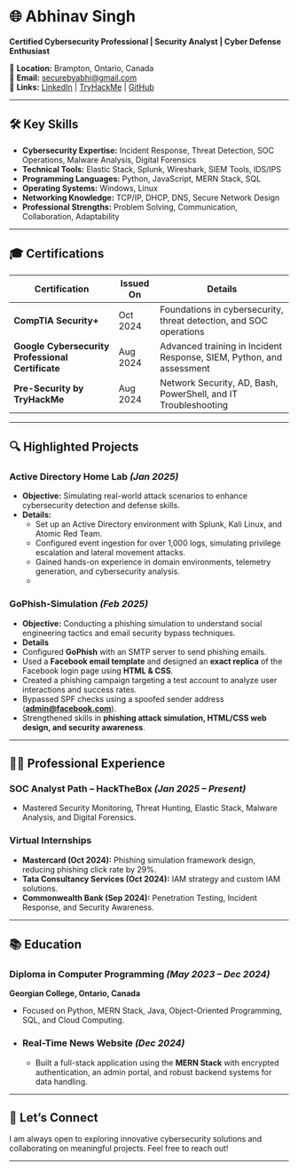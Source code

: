 # 🌐 Abhinav Singh

**Certified Cybersecurity Professional | Security Analyst | Cyber Defense Enthusiast**

📍 **Location:** Brampton, Ontario, Canada  
📧 **Email:** [securebyabhi@gmail.com](mailto:securebyabhi@gmail.com)  
🔗 **Links:** [LinkedIn](https://www.linkedin.com/in/abhinavcybersec) | [TryHackMe](https://tryhackme.com/r/p/cybersecwithabhi) | [GitHub](https://github.com/yourgithub)  

---

## 🛠️ **Key Skills**  

- **Cybersecurity Expertise:** Incident Response, Threat Detection, SOC Operations, Malware Analysis, Digital Forensics  
- **Technical Tools:** Elastic Stack, Splunk, Wireshark, SIEM Tools, IDS/IPS  
- **Programming Languages:** Python, JavaScript, MERN Stack, SQL  
- **Operating Systems:** Windows, Linux  
- **Networking Knowledge:** TCP/IP, DHCP, DNS, Secure Network Design  
- **Professional Strengths:** Problem Solving, Communication, Collaboration, Adaptability  

---

## 🎓 **Certifications**  

| Certification                                       | Issued On  | Details                                                               |
|-----------------------------------------------------|------------|-----------------------------------------------------------------------|
| **CompTIA Security+**                              | Oct 2024   | Foundations in cybersecurity, threat detection, and SOC operations    |
| **Google Cybersecurity Professional Certificate**  | Aug 2024   | Advanced training in Incident Response, SIEM, Python, and assessment |
| **Pre-Security by TryHackMe**                      | Aug 2024   | Network Security, AD, Bash, PowerShell, and IT Troubleshooting       |

---

## 🔍 **Highlighted Projects**  

### **Active Directory Home Lab** *(Jan 2025)*  
- **Objective:** Simulating real-world attack scenarios to enhance cybersecurity detection and defense skills.  
- **Details:**  
  - Set up an Active Directory environment with Splunk, Kali Linux, and Atomic Red Team.  
  - Configured event ingestion for over 1,000 logs, simulating privilege escalation and lateral movement attacks.  
  - Gained hands-on experience in domain environments, telemetry generation, and cybersecurity analysis.
  - 
### GoPhish-Simulation *(Feb 2025)*  
- **Objective:** Conducting a phishing simulation to understand social engineering tactics and email security bypass techniques.  
-  **Details**  
  - Configured **GoPhish** with an SMTP server to send phishing emails.  
  - Used a **Facebook email template** and designed an **exact replica** of the Facebook login page using **HTML & CSS**.  
  - Created a phishing campaign targeting a test account to analyze user interactions and success rates.  
  - Bypassed SPF checks using a spoofed sender address (**admin@facebook.com**).  
  - Strengthened skills in **phishing attack simulation, HTML/CSS web design, and security awareness**.  

---

## 🧑‍💻 **Professional Experience**  

### **SOC Analyst Path – HackTheBox** *(Jan 2025 – Present)*  
- Mastered Security Monitoring, Threat Hunting, Elastic Stack, Malware Analysis, and Digital Forensics.

### **Virtual Internships**  
- **Mastercard (Oct 2024):** Phishing simulation framework design, reducing phishing click rate by 29%.  
- **Tata Consultancy Services (Oct 2024):** IAM strategy and custom IAM solutions.  
- **Commonwealth Bank (Sep 2024):** Penetration Testing, Incident Response, and Security Awareness.

---

## 📚 **Education**  

### Diploma in Computer Programming *(May 2023 – Dec 2024)*  
**Georgian College, Ontario, Canada**  
- Focused on Python, MERN Stack, Java, Object-Oriented Programming, SQL, and Cloud Computing.
- ### **Real-Time News Website** *(Dec 2024)*  
  - Built a full-stack application using the **MERN Stack** with encrypted authentication, an admin portal, and robust backend systems for data handling.

---

## 🚀 **Let’s Connect**  

I am always open to exploring innovative cybersecurity solutions and collaborating on meaningful projects. Feel free to reach out!  

---
